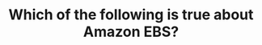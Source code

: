 ---
layout: all-exams
title: "Which of the following is true about Amazon EBS?"
blurb: "The only incorrect assertion here about Amazon EBS is the idea that EBS volume has Regional scope. That is not correct. An EBS volume has AZ scope. The EC"
quid: 209
---